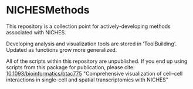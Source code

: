 # NICHESMethods

This repository is a collection point for actively-developing methods associated with NICHES.

Developing analysis and visualization tools are stored in 'ToolBuilding'. Updated as functions grow more generalized.

All of the scripts within this repository are unpublished. If you end up using scripts from this package for publication, please cite: [10.1093/bioinformatics/btac775](https://doi.org/10.1093/bioinformatics/btac775)
"Comprehensive visualization of cell–cell interactions in single-cell and spatial transcriptomics with NICHES"


